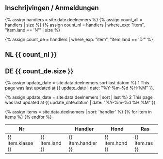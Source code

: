 ## Inschrijvingen / Anmeldungen

{% assign handlers = site.date.deelnemers %}
{% assign count_all = handlers | size %}
{% assign count_nl = handlers | where_exp: "item", "item.land == 'N'" | size %}

{% assign count_de = handlers | where_exp: "item", "item.land == 'D'" %}



<h2>NL {{ count_nl }}</h2>
<h2>DE {{ count_de.size }}</h2>

{% assign update_date = site.data.deelnemers.sort.last.datum %}
1 This page was last updated at {{ update_date | date: "%Y-%m-%d %H:%M" }}.

{% assign update_date = site.data.deelnemers | sort | last %}
2 This page was last updated at {{ update_date.datum | date: "%Y-%m-%d %H:%M" }}.

<table>
  <thead>
    <tr>
      <th>Nr</th>
      <th></th>
      <th>Handler</th>
      <th>Hond</th>
      <th>Ras</th>
    </tr>
  </thead>
  <tbody>
{% assign items = site.data.deelnemers | sort: 'handler' %}
{% for item in items %}
    <tr>
      <td>{{ item.klasse }}</td>
      <td>{{ item.land }}</td>
      <td>{{ item.handler }}</td>
      <td>{{ item.hond }}</td>
      <td>{{ item.ras }}</td>
    </tr>
{% endfor %}
  </tbody>
</table>
